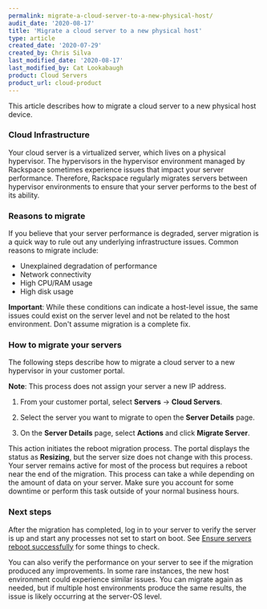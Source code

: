 ```yaml
---
permalink: migrate-a-cloud-server-to-a-new-physical-host/
audit_date: '2020-08-17'
title: 'Migrate a cloud server to a new physical host'
type: article
created_date: '2020-07-29'
created_by: Chris Silva
last_modified_date: '2020-08-17'
last_modified_by: Cat Lookabaugh
product: Cloud Servers
product_url: cloud-product
---
```


This article describes how to migrate a cloud server to a new physical host device.


### Cloud Infrastructure

Your cloud server is a virtualized server, which lives on a physical hypervisor. The hypervisors in the hypervisor
environment managed by Rackspace sometimes experience issues that impact your server performance. Therefore,
Rackspace regularly migrates servers between hypervisor environments to ensure that your server performs to the best
of its ability.

### Reasons to migrate

If you believe that your server performance is degraded, server migration is a quick way to rule out any underlying
infrastructure issues. Common reasons to migrate include:

- Unexplained degradation of performance
- Network connectivity
- High CPU/RAM usage
- High disk usage

**Important**: While these conditions can indicate a host-level issue, the same issues could exist on the server level and
not be related to the host environment. Don't assume migration is a complete fix.

### How to migrate your servers

The following steps describe how to migrate a cloud server to a new hypervisor in your customer portal.

**Note**: This process does not assign your server a new IP address.

1. From your customer portal, select **Servers** -> **Cloud Servers**.

2. Select the server you want to migrate to open the **Server Details** page.

3. On the **Server Details** page, select **Actions** and click **Migrate Server**.

This action initiates the reboot migration process. The portal displays the status as **Resizing**, but the server size
does not change with this process. Your server remains active for most of the process but requires a reboot near
the end of the migration. This process can take a while depending on the amount of data on your server. Make sure you
account for some downtime or perform this task outside of your normal business hours.

### Next steps

After the migration has completed, log in to your server to verify the server is up and start any processes not set
to start on boot. See [Ensure servers reboot successfully](/how-to/ensure-servers-reboot-successfully/) for some things to check.

You can also verify the performance on your server to see if the migration produced any improvements. In some rare instances,
the new host environment could experience similar issues. You can migrate again as needed, but if multiple host environments
produce the same results, the issue is likely occurring at the server-OS level.
